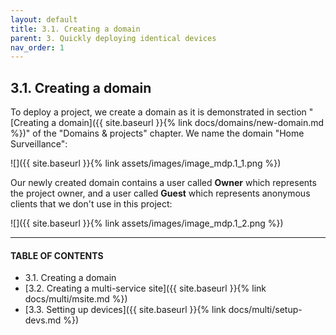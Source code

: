 ```yaml
---
layout: default
title: 3.1. Creating a domain
parent: 3. Quickly deploying identical devices
nav_order: 1
---
```


## 3.1. Creating a domain

To deploy a project, we create a domain as it is demonstrated in section "[Creating a domain]({{ site.baseurl }}{% link docs/domains/new-domain.md %})" of the "Domains & projects" chapter. We name the domain "Home Surveillance":  

![]({{ site.baseurl }}{% link assets/images/image_mdp.1_1.png %})

Our newly created domain contains a user called **Owner** which represents the project owner, and a user called **Guest** which represents anonymous clients that we don't use in this project:

![]({{ site.baseurl }}{% link assets/images/image_mdp.1_2.png %})

---
#### TABLE OF CONTENTS
* 3.1. Creating a domain
* [3.2. Creating a multi-service site]({{ site.baseurl }}{% link docs/multi/msite.md %})
* [3.3. Setting up devices]({{ site.baseurl }}{% link docs/multi/setup-devs.md %})
